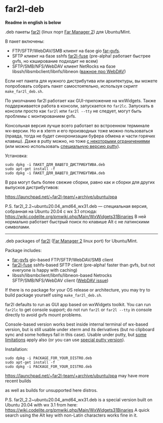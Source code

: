 # far2l-deb
**Readme in english is below**

.deb пакеты [far2l](https://github.com/elfmz/far2l) (linux порт [Far Manager 2](http://www.farmanager.com/index.php?l=ru)) для Ubuntu/Mint.

В пакет включены:
- FTP/SFTP/WebDAV/SMB клиент на базе gio [far-gvfs](https://github.com/cycleg/far-gvfs).
- SFTP клиент на базе sshfs [far2l-fuse](https://github.com/unxed/far2l-fuse) (pre-alpha! работает быстрее gvfs, но кэширование подходит не всем)
- SFTP/SMB/NFS/WebDAV клиент NetRocks на базе libssh/libsmbclient/libnfs/libneon ([важное про WebDAV](https://github.com/unxed/far2l-deb/issues/10#issuecomment-498057917))

Если нет пакета для нужного дистрибутива или архитектуры, вы можете попробовать собрать пакет самостоятельно, используя скрипт `make_far2l_deb.sh`.

По умолчанию far2l работает как GUI-приложение на wxWidgets. Также поддерживается работа в консоли, запускается по `far2lc`. Запускать в консоли просто как `far2l` или `far2l --tty` не следует, могут быть проблемы с монтированием gvfs.

Консольная версия лучше всего работает во встроенном терминале wx-версии. Но и в xterm и его производных тоже можно пользоваться (правда, тогда не будет синхронизации буфера обмена и части горячих клавиш). Даже в putty можно, но тоже [с некоторыми ограничениями](https://github.com/elfmz/far2l/issues/472) (или можно использовать [специальную версию putty](https://github.com/unxed/putty4far2l)).

Установка:
```
sudo dpkg -i ПАКЕТ_ДЛЯ_ВАШЕГО_ДИСТРИБУТИВА.deb
sudo apt-get install -f
sudo dpkg -i ПАКЕТ_ДЛЯ_ВАШЕГО_ДИСТРИБУТИВА.deb
```

В ppa могут быть более свежие сборки, равно как и сборки для других выпусков дистрибутивов:

https://launchpad.net/~far2l-team/+archive/ubuntu/ppa

P.S. far2l_2.2~ubuntu20.04_amd64_wx31.deb — специальная версия, собранная на Ubuntu 20.04 с wx 3.1 отсюда:
https://wiki.codelite.org/pmwiki.php/Main/WxWidgets31Binaries
В ней нормально работает быстрый поиск по клавише Alt с не латинскими символами.

---

.deb packages of [far2l](https://github.com/elfmz/far2l) ([Far Manager 2](http://www.farmanager.com/index.php?l=en) linux port) for Ubuntu/Mint.

Package includes:
- [far-gvfs](https://github.com/cycleg/far-gvfs) gio-based FTP/SFTP/WebDAV/SMB client
- [far2l-fuse](https://github.com/unxed/far2l-fuse) sshfs-based SFTP client (pre-alpha! faster than gvfs, but not everyone is happy with caching)
- libssh/libsmbclient/libnfs/libneon-based Netrocks SFTP/SMB/NFS/WebDAV client ([WebDAV issue](https://github.com/unxed/far2l-deb/issues/10#issuecomment-498057917))

If there is no package for your OS release or architecture, you may try to build package yourself using `make_far2l_deb.sh`.

far2l defaults to run as GUI app based on wxWidgets toolkit. You can run `far2lс` to get console support; do not run `far2l` or `far2l --tty` in console directly to avoid gvfs mount problems.

Console-based version works best inside internal terminal of wx-based version, but is still usable under xterm and its derivatives (but no clipboard sync and some hotkeys fail in this case). Usable under putty, but [some limitations](https://github.com/elfmz/far2l/issues/472) apply also (or you can use [special putty version](https://github.com/unxed/putty4far2l)).

Installation:
```
sudo dpkg -i PACKAGE_FOR_YOUR_DISTRO.deb
sudo apt-get install -f
sudo dpkg -i PACKAGE_FOR_YOUR_DISTRO.deb
```

https://launchpad.net/~far2l-team/+archive/ubuntu/ppa may have more recent builds

as well as builds for unsupported here distros.

P.S. far2l_2.2~ubuntu20.04_amd64_wx31.deb is a special version built on Ubuntu 20.04 with wx 3.1 from here:
https://wiki.codelite.org/pmwiki.php/Main/WxWidgets31Binaries
A quick search using the Alt key with non-Latin characters works fine in it.
